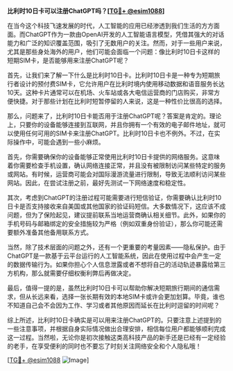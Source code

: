**比利时10日卡可以注册ChatGPT吗？[[TG💪+ @esim1088](https://t.me/s/esim1088)]**

在当今这个科技飞速发展的时代，人工智能的应用已经渗透到我们生活的方方面面。而ChatGPT作为一款由OpenAI开发的人工智能语言模型，凭借其强大的对话能力和广泛的知识覆盖范围，吸引了无数用户的关注。然而，对于一些用户来说，尤其是那些身处海外的用户，他们可能会面临一个问题：像比利时10日卡这样的短期SIM卡，是否能够用来注册ChatGPT呢？

首先，让我们来了解一下什么是比利时10日卡。比利时10日卡是一种专为短期旅行者设计的预付费SIM卡，它允许用户在比利时境内使用移动数据和语音服务长达10天。这种卡片通常可以在机场、火车站或各大电信运营商的门店购买，非常方便快捷。对于那些计划在比利时短暂停留的人来说，这是一种性价比很高的选择。

那么，问题来了，比利时10日卡能否用于注册ChatGPT呢？答案是肯定的。理论上，只要你的设备能够连接到互联网，并且你拥有一个有效的电子邮件地址，就可以使用任何可用的SIM卡来注册ChatGPT。比利时10日卡也不例外。不过，在实际操作中，可能会遇到一些小麻烦。

首先，你需要确保你的设备能够正常使用比利时10日卡提供的网络服务。这意味着你需要检查手机设置，确认网络连接正常，并且没有被限制访问某些特定的服务或网站。有时候，运营商可能会对国际漫游流量进行限制，导致无法顺利访问某些网站。因此，在尝试注册之前，最好先测试一下网络速度和稳定性。

其次，考虑到ChatGPT的注册过程可能需要进行短信验证，你需要确认比利时10日卡是否支持接收来自美国或其他国家的验证码短信。大多数情况下，这应该不成问题，但为了保险起见，建议提前联系当地运营商确认相关细节。此外，如果你的手机号码与邮箱绑定的安全措施较为严格（例如双重身份验证），那么你可能还需要额外准备其他备用联系方式。

当然，除了技术层面的问题之外，还有一个更重要的考量因素——隐私保护。由于ChatGPT是一款基于云平台运行的人工智能系统，因此在使用过程中会产生一定的数据传输行为。如果你担心个人信息泄露或者不想将自己的活动轨迹暴露给第三方机构，那么就需要仔细权衡利弊后再做决定。

最后，值得一提的是，虽然比利时10日卡可以帮助你解决短期旅行期间的通信需求，但从长远来看，选择一张长期有效的本地SIM卡或许会更加划算。毕竟，谁也不知道自己会不会因为工作、学习或者其他原因而延长在比利时逗留的时间呢？

综上所述，比利时10日卡确实是可以用来注册ChatGPT的。只要注意上述提到的一些注意事项，并根据自身实际情况做出合理安排，相信每位用户都能够顺利完成这一过程。当然啦，无论你是初次接触这类高科技产品的新手还是已经有一定经验的老手，在享受便利的同时也不要忘了时刻关注网络安全和个人隐私哦！

[[TG💪+ @esim1088](https://t.me/s/esim1088) ![Image](https://i.postimg.cc/4NQfJmqS/Snipaste-2025-05-13-00-14-12.png)]